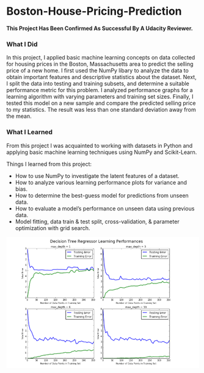 # Boston-House-Pricing-Prediction

<b>This Project Has Been Confirmed As Successful By A Udacity Reviewer.</b>

<h3> What I Did </h3>

In this project, I applied basic machine learning concepts on data collected for housing prices in the Boston, Massachusetts area to predict the selling price of a new home. I first used the NumPy libary to analyze the data to obtain important features and descriptive statistics about the dataset. Next, I split the data into testing and training subsets, and determine a suitable performance metric for this problem. I analyzed performance graphs for a learning algorithm with varying parameters and training set sizes. Finally, I tested this model on a new sample and compare the predicted selling price to my statistics. The result was less than one standard deviation away from the mean.

<h3> What I Learned </h3>

From this project I was acquainted to working with datasets in Python and applying basic machine learning techniques using NumPy and Scikit-Learn. 

Things I learned from this project:

- How to use NumPy to investigate the latent features of a dataset.
- How to analyze various learning performance plots for variance and bias.
- How to determine the best-guess model for predictions from unseen data.
- How to evaluate a model’s performance on unseen data using previous data.
- Model fitting, data train & test split, cross-validation, & parameter optimization with grid search.

![alt text](screenshots/graphexample.png "Description goes here")




